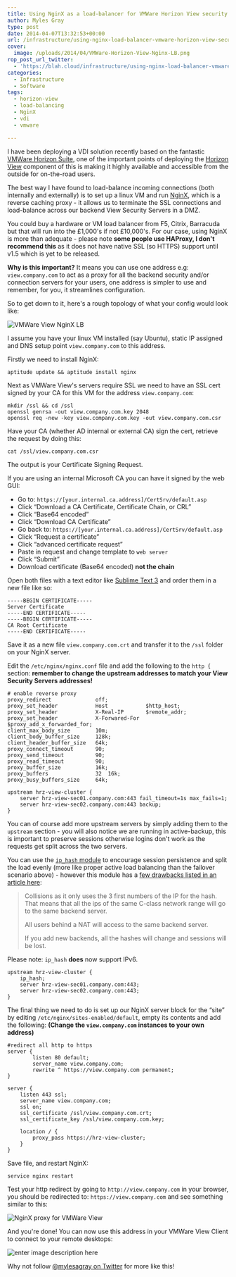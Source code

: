 ```yaml
---
title: Using NginX as a load-balancer for VMWare Horizon View security servers
author: Myles Gray
type: post
date: 2014-04-07T13:32:53+00:00
url: /infrastructure/using-nginx-load-balancer-vmware-horizon-view-security-servers/
cover:
  image: /uploads/2014/04/VMWare-Horizon-View-Nginx-LB.png
rop_post_url_twitter:
  - 'https://blah.cloud/infrastructure/using-nginx-load-balancer-vmware-horizon-view-security-servers/?utm_source=ReviveOldPost&utm_medium=social&utm_campaign=ReviveOldPost'
categories:
  - Infrastructure
  - Software
tags:
  - horizon-view
  - load-balancing
  - NginX
  - vdi
  - vmware

---
```

I have been deploying a VDI solution recently based on the fantastic [VMWare Horizon Suite][1], one of the important points of deploying the [Horizon View][2] component of this is making it highly available and accessible from the outside for on-the-road users.

The best way I have found to load-balance incoming connections (both internally and externally) is to set up a linux VM and run [NginX][3], which is a reverse caching proxy - it allows us to terminate the SSL connections and load-balance across our backend View Security Servers in a DMZ.

You could buy a hardware or VM load balancer from F5, Citrix, Barracuda but that will run into the £1,000's if not £10,000's. For our case, using NginX is more than adequate - please note **some people use HAProxy, I don't recommend this** as it does not have native SSL (so HTTPS) support until v1.5 which is yet to be released.

**Why is this important?** It means you can use one address e.g: `view.company.com` to act as a proxy for all the backend security and/or connection servers for your users, one address is simpler to use and remember, for you, it streamlines configuration.

So to get down to it, here's a rough topology of what your config would look like:

![VMWare View NginX LB][4] 

I assume you have your linux VM installed (say Ubuntu), static IP assigned and DNS setup point `view.company.com` to this address.

Firstly we need to install NginX:

    aptitude update && aptitude install nginx
    

Next as VMWare View's servers require SSL we need to have an SSL cert signed by your CA for this VM for the address `view.company.com`:

    mkdir /ssl && cd /ssl
    openssl genrsa -out view.company.com.key 2048
    openssl req -new -key view.company.com.key -out view.company.com.csr
    

Have your CA (whether AD internal or external CA) sign the cert, retrieve the request by doing this:

    cat /ssl/view.company.com.csr
    

The output is your Certificate Signing Request.

If you are using an internal Microsoft CA you can have it signed by the web GUI:

  * Go to: `https://[your.internal.ca.address]/CertSrv/default.asp`
  * Click &#8220;Download a CA Certificate, Certificate Chain, or CRL&#8221;
  * Click &#8220;Base64 encoded&#8221;
  * Click &#8220;Download CA Certificate&#8221;
  * Go back to: `https://[your.internal.ca.address]/CertSrv/default.asp`
  * Click &#8220;Request a certificate&#8221;
  * Click &#8220;advanced certificate request&#8221;
  * Paste in request and change template to `web server`
  * Click &#8220;Submit&#8221;
  * Download certificate (Base64 encoded) **not the chain**

Open both files with a text editor like [Sublime Text 3][5] and order them in a new file like so:

    -----BEGIN CERTIFICATE-----
    Server Certificate
    -----END CERTIFICATE-----
    -----BEGIN CERTIFICATE-----
    CA Root Certificate
    -----END CERTIFICATE-----
    

Save it as a new file `view.company.com.crt` and transfer it to the `/ssl` folder on your NginX server.

Edit the `/etc/nginx/nginx.conf` file and add the following to the `http {` section: **remember to change the upstream addresses to match your View Security Servers addresses!**

    # enable reverse proxy
    proxy_redirect              off;
    proxy_set_header            Host            $http_host;
    proxy_set_header            X-Real-IP       $remote_addr;
    proxy_set_header            X-Forwared-For  $proxy_add_x_forwarded_for;
    client_max_body_size        10m;
    client_body_buffer_size     128k;
    client_header_buffer_size   64k;
    proxy_connect_timeout       90;
    proxy_send_timeout          90;
    proxy_read_timeout          90;
    proxy_buffer_size           16k;
    proxy_buffers               32  16k;
    proxy_busy_buffers_size     64k;
    
    upstream hrz-view-cluster {
        server hrz-view-sec01.company.com:443 fail_timeout=1s max_fails=1;
        server hrz-view-sec02.company.com:443 backup;
    }
    

You can of course add more upstream servers by simply adding them to the `upstream` section - you will also notice we are running in active-backup, this is important to preserve sessions otherwise logins don't work as the requests get split across the two servers.

You can use the [`ip_hash` module][6] to encourage session persistence and split the load evenly (more like proper active load balancing than the failover scenario above) - however this module has a [few drawbacks listed in an article here][7]:

> Collisions as it only uses the 3 first numbers of the IP for the hash. That means that all the ips of the same C-class network range will go to the same backend server.
> 
> All users behind a NAT will access to the same backend server.
> 
> If you add new backends, all the hashes will change and sessions will be lost. 

Please note: `ip_hash` **does** now support IPv6.

    upstream hrz-view-cluster {
        ip_hash;
        server hrz-view-sec01.company.com:443;
        server hrz-view-sec02.company.com:443;
    }
    

The final thing we need to do is set up our NginX server block for the &#8220;site&#8221; by editing `/etc/nginx/sites-enabled/default`, empty its contents and add the following: **(Change the `view.company.com` instances to your own address)**

    #redirect all http to https
    server {
            listen 80 default;
            server_name view.company.com;
            rewrite ^ https://view.company.com permanent;
    }
    
    server {
        listen 443 ssl;
        server_name view.company.com;
        ssl on;
        ssl_certificate /ssl/view.company.com.crt;
        ssl_certificate_key /ssl/view.company.com.key;
    
        location / {
            proxy_pass https://hrz-view-cluster;
        }
    }
    

Save file, and restart NginX:

    service nginx restart
    

Test your http redirect by going to `http://view.company.com` in your browser, you should be redirected to: `https://view.company.com` and see something similar to this:

![NginX proxy for VMWare View][8] 

And you're done! You can now use this address in your VMWare View Client to connect to your remote desktops:

![enter image description here][9] 

Why not follow [@mylesagray on Twitter][10] for more like this!

 [1]: http://www.vmware.com/uk/products/horizon-suite?src=vmw_so_vex_mgray_1080
 [2]: http://www.vmware.com/uk/products/horizon-view?src=vmw_so_vex_mgray_1080
 [3]: http://nginx.org/
 [4]: /uploads/2014/04/VMWare-Horizon-View-Nginx-LB.png
 [5]: http://www.sublimetext.com/3
 [6]: http://wiki.nginx.org/HttpUpstreamModule#ip_hash
 [7]: http://dgtool.blogspot.co.uk/2013/02/nginx-as-sticky-balancer-for-ha-using.html
 [8]: /uploads/2014/04/Screen-Shot-2014-04-07-at-14.06.29.png
 [9]: /uploads/2014/04/Screen-Shot-2014-04-07-at-14.37.50.png
 [10]: https://twitter.com/mylesagray